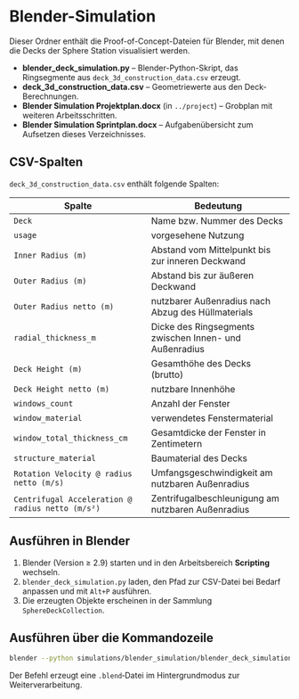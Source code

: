 # Blender-Simulation

Dieser Ordner enthält die Proof-of-Concept-Dateien für Blender, mit denen die Decks der Sphere Station visualisiert werden.

* **blender_deck_simulation.py** – Blender-Python-Skript, das Ringsegmente aus `deck_3d_construction_data.csv` erzeugt.
* **deck_3d_construction_data.csv** – Geometriewerte aus den Deck-Berechnungen.
* **Blender Simulation Projektplan.docx** (in `../project`) – Grobplan mit weiteren Arbeitsschritten.
* **Blender Simulation Sprintplan.docx** – Aufgabenübersicht zum Aufsetzen dieses Verzeichnisses.

## CSV-Spalten

`deck_3d_construction_data.csv` enthält folgende Spalten:

| Spalte | Bedeutung |
|-------|-----------|
| `Deck` | Name bzw. Nummer des Decks |
| `usage` | vorgesehene Nutzung |
| `Inner Radius (m)` | Abstand vom Mittelpunkt bis zur inneren Deckwand |
| `Outer Radius (m)` | Abstand bis zur äußeren Deckwand |
| `Outer Radius netto (m)` | nutzbarer Außenradius nach Abzug des Hüllmaterials |
| `radial_thickness_m` | Dicke des Ringsegments zwischen Innen- und Außenradius |
| `Deck Height (m)` | Gesamthöhe des Decks (brutto) |
| `Deck Height netto (m)` | nutzbare Innenhöhe |
| `windows_count` | Anzahl der Fenster |
| `window_material` | verwendetes Fenstermaterial |
| `window_total_thickness_cm` | Gesamtdicke der Fenster in Zentimetern |
| `structure_material` | Baumaterial des Decks |
| `Rotation Velocity @ radius netto (m/s)` | Umfangsgeschwindigkeit am nutzbaren Außenradius |
| `Centrifugal Acceleration @ radius netto (m/s²)` | Zentrifugalbeschleunigung am nutzbaren Außenradius |

## Ausführen in Blender

1. Blender (Version ≥ 2.9) starten und in den Arbeitsbereich **Scripting** wechseln.
2. `blender_deck_simulation.py` laden, den Pfad zur CSV-Datei bei Bedarf anpassen und mit `Alt+P` ausführen.
3. Die erzeugten Objekte erscheinen in der Sammlung `SphereDeckCollection`.

## Ausführen über die Kommandozeile

```bash
blender --python simulations/blender_simulation/blender_deck_simulation.py --background
```

Der Befehl erzeugt eine `.blend`‑Datei im Hintergrundmodus zur Weiterverarbeitung.
